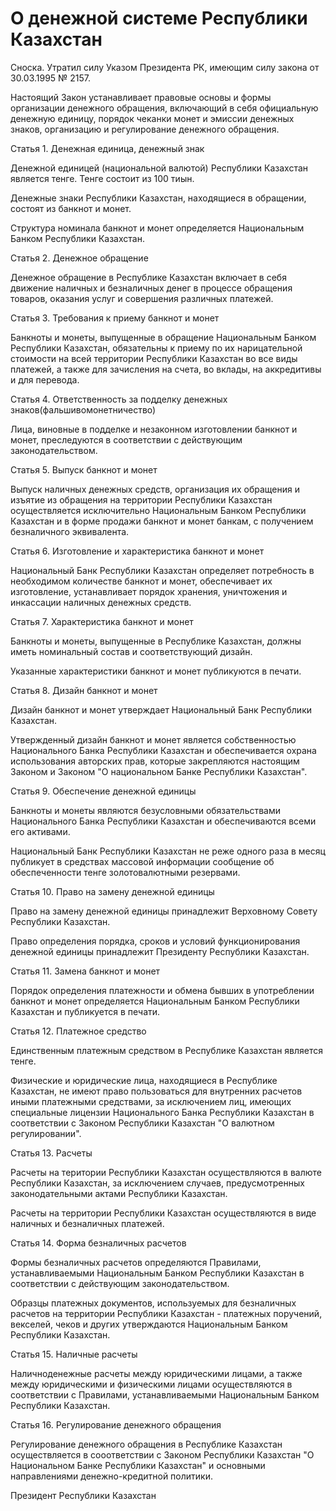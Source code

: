 # О денежной системе Республики Казахстан

Сноска. Утpатил силу Указом Пpезидента РК, имеющим силу закона от 30.03.1995 № 2157.

Настоящий Закон устанавливает правовые основы и формы организации денежного обращения, включающий в себя официальную денежную единицу, порядок чеканки монет и эмиссии денежных знаков, организацию и регулирование денежного обращения.

Статья 1. Денежная единица, денежный знак

Денежной единицей (национальной валютой) Республики Казахстан является тенге. Тенге состоит из 100 тиын.

Денежные знаки Республики Казахстан, находящиеся в обращении, состоят из банкнот и монет.

Структура номинала банкнот и монет определяется Национальным Банком Республики Казахстан.

Статья 2. Денежное обращение

Денежное обращение в Республике Казахстан включает в себя движение наличных и безналичных денег в процессе обращения товаров, оказания услуг и совершения различных платежей.

Статья 3. Требования к приему банкнот и монет

Банкноты и монеты, выпущенные в обращение Национальным Банком Республики Казахстан, обязательны к приему по их нарицательной стоимости на всей территории Республики Казахстан во все виды платежей, а также для зачисления на счета, во вклады, на аккредитивы и для перевода.

Статья 4. Ответственность за подделку денежных знаков(фальшивомонетничество)

Лица, виновные в подделке и незаконном изготовлении банкнот и монет, преследуются в соответствии с действующим законодательством.

Статья 5. Выпуск банкнот и монет

Выпуск наличных денежных средств, организация их обращения и изъятие из обращения на территории Республики Казахстан осуществляется исключительно Национальным Банком Республики Казахстан и в форме продажи банкнот и монет банкам, с получением безналичного эквивалента.

Статья 6. Изготовление и характеристика банкнот и монет

Национальный Банк Республики Казахстан определяет потребность в необходимом количестве банкнот и монет, обеспечивает их изготовление, устанавливает порядок хранения, уничтожения и инкассации наличных денежных средств.

Статья 7. Характеристика банкнот и монет

Банкноты и монеты, выпущенные в Республике Казахстан, должны иметь номинальный состав и соответствующий дизайн.

Указанные характеристики банкнот и монет публикуются в печати.

Статья 8. Дизайн банкнот и монет

Дизайн банкнот и монет утверждает Национальный Банк Республики Казахстан.

Утвержденный дизайн банкнот и монет является собственностью Национального Банка Республики Казахстан и обеспечивается охрана использования авторских прав, которые закрепляются настоящим Законом и Законом "О национальном Банке Республики Казахстан".

Статья 9. Обеспечение денежной единицы

Банкноты и монеты являются безусловными обязательствами Национального Банка Республики Казахстан и обеспечиваются всеми его активами.

Национальный Банк Республики Казахстан не реже одного раза в месяц публикует в средствах массовой информации сообщение об обеспеченности тенге золотовалютными резервами.

Статья 10. Право на замену денежной единицы

Право на замену денежной единицы принадлежит Верховному Совету Республики Казахстан.

Право определения порядка, сроков и условий функционирования денежной единицы принадлежит Президенту Республики Казахстан.

Статья 11. Замена банкнот и монет

Порядок определения платежности и обмена бывших в употреблении банкнот и монет определяется Национальным Банком Республики Казахстан и публикуется в печати.

Статья 12. Платежное средство

Единственным платежным средством в Республике Казахстан является тенге.

Физические и юридические лица, находящиеся в Республике Казахстан, не имеют право пользоваться для внутренних расчетов иными платежными средствами, за исключением лиц, имеющих специальные лицензии Национального Банка Республики Казахстан в соответствии с Законом Республики Казахстан "О валютном регулировании".

Статья 13. Расчеты

Расчеты на територии Республики Казахстан осуществляются в валюте Республики Казахстан, за исключением случаев, предусмотренных законодательными актами Республики Казахстан.

Расчеты на территории Республики Казахстан осуществляются в виде наличных и безналичных платежей.

Статья 14. Форма безналичных расчетов

Формы безналичных расчетов определяются Правилами, устанавливаемыми Национальным Банком Республики Казахстан в соответствии с действующим законодательством.

Образцы платежных документов, используемых для безналичных расчетов на территории Республики Казахстан - платежных поручений, векселей, чеков и других утверждаются Национальным Банком Республики Казахстан.

Статья 15. Наличные расчеты

Наличноденежные расчеты между юридическими лицами, а также между юридическими и физическими лицами осуществляются в соответствии с Правилами, устанавливаемыми Национальным Банком Республики Казахстан.

Статья 16. Регулирование денежного обращения

Регулирование денежного обращения в Республике Казахстан осуществляется в сооответствии с Законом Республики Казахстан "О Национальном Банке Республики Казахстан" и основными направлениями денежно-кредитной политики.

Президент Республики Казахстан

